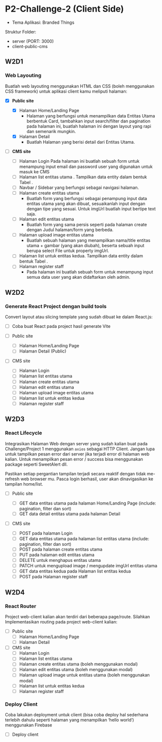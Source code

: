 # P2-Challenge-2 (Client Side)

- Tema Aplikasi: Branded Things

Struktur Folder:

- server (PORT: 3000)
- client-public-cms

## W2D1

### Web Layouting

Buatlah web layouting menggunakan HTML dan CSS (boleh menggunakan CSS framework) untuk aplikasi client kamu meliputi halaman:

- [x] **Public site**

  - [x] Halaman Home/Landing Page
    - Halaman yang berfungsi untuk menampilkan data Entitas Utama berbentuk Card, tambahkan input search/filter dan pagination pada halaman ini, buatlah halaman ini dengan layout yang rapi dan semenarik mungkin.
  - [x] Halaman Detail
    - Buatlah Halaman yang berisi detail dari Entitas Utama.

- [ ] **CMS site**
  - [ ] Halaman Login
        Pada halaman ini buatlah sebuah form untuk menampung input email dan password user yang digunakan untuk masuk ke CMS
  - [ ] Halaman list entitas utama . Tampilkan data entity dalam bentuk Tabel .
  - [ ] Navbar / Sidebar yang berfungsi sebagai navigasi halaman.
  - [ ] Halaman create entitas utama
    - Buatlah form yang berfungsi sebagai penampung input data entitas utama yang akan dibuat, sesuaikanlah input dengan dengan tipe yang sesuai. Untuk imgUrl buatlah input bertipe text saja.
  - [ ] Halaman edit entitas utama
    - Buatlah form yang sama persis seperti pada halaman create dengan Judul halaman/form yang berbeda.
  - [ ] Halaman upload image entitas utama
    - Buatlah sebuah halaman yang menampilkan nama/title entitas utama + gambar (yang akan diubah), beserta sebuah input berupa select File untuk property imgUrl.
  - [ ] Halaman list untuk entitas kedua. Tampilkan data entity dalam bentuk Tabel .
  - [ ] Halaman register staff
    - Pada halaman ini buatlah sebuah form untuk menampung input semua data user yang akan didaftarkan oleh admin.

## W2D2

### Generate React Project dengan build tools

Convert layout atau slicing template yang sudah dibuat ke dalam React.js:

- [ ] Coba buat React pada project hasil generate Vite
- [ ] Public site

  - [ ] Halaman Home/Landing Page
  - [ ] Halaman Detail (Public)

- [ ] CMS site
  - [ ] Halaman Login
  - [ ] Halaman list entitas utama
  - [ ] Halaman create entitas utama
  - [ ] Halaman edit entitas utama
  - [ ] Halaman upload image entitas utama
  - [ ] Halaman list untuk entitas kedua
  - [ ] Halaman register staff

## W2D3

### React Lifecycle

Integrasikan Halaman Web dengan server yang sudah kalian buat pada Challenge/Project 1 menggunakan `axios` sebagai HTTP Client. Jangan lupa untuk tampilkan pesan error dari server jika terjadi error di halaman web kalian. Untuk menampilkan pesan error / success bisa menggunakan package seperti SweetAlert dll.

Pastikan setiap pergantian tampilan terjadi secara reaktif dengan tidak me-refresh web browser mu. Pasca login berhasil, user akan dinavigasikan ke tampilan home/list.

- [ ] Public site

  - [ ] GET data entitas utama pada halaman Home/Landing Page (include: pagination, filter dan sort)
  - [ ] GET data detail entitas utama pada halaman Detail

- [ ] CMS site
  - [ ] POST pada halaman Login
  - [ ] GET data entitas utama pada halaman list entitas utama (include: pagination, filter dan sort)
  - [ ] POST pada halaman create entitas utama
  - [ ] PUT pada halaman edit entitas utama
  - [ ] DELETE untuk menghapus entitas utama
  - [ ] PATCH untuk mengupload image / mengupdate imgUrl entitas utama
  - [ ] GET data entitas kedua pada Halaman list entitas kedua
  - [ ] POST pada Halaman register staff

## W2D4

### React Router

Project web-client kalian akan terdiri dari beberapa page/route. Silahkan Implementasikan routing pada project web-client kalian:

- [ ] Public site
  - [ ] Halaman Home/Landing Page
  - [ ] Halaman Detail
- [ ] CMS site
  - [ ] Halaman Login
  - [ ] Halaman list entitas utama
  - [ ] Halaman create entitas utama (boleh menggunakan modal)
  - [ ] Halaman edit entitas utama (boleh menggunakan modal)
  - [ ] Halaman upload image untuk entitas utama (boleh menggunakan modal)
  - [ ] Halaman list untuk entitas kedua
  - [ ] Halaman register staff

### Deploy Client

Coba lakukan deployment untuk client (bisa coba deploy hal sederhana terlebih dahulu seperti halaman yang menampilkan ‘hello world’) menggunakan Firebase

- [ ] Deploy client
